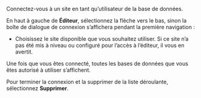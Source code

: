 Connectez-vous à un site en tant qu’utilisateur de la base de données.

En haut à gauche de **Éditeur**, sélectionnez la flèche vers le bas, sinon la boîte de dialogue de connexion s’affichera pendant la première navigation :

-   Choisissez le site disponible que vous souhaitez utiliser. Si ce site n’a pas été mis à niveau ou configuré pour l’accès à l’éditeur, il vous en avertit.

Une fois que vous êtes connecté, toutes les bases de données que vous êtes autorisé à utiliser s’affichent.

Pour terminer la connexion et la supprimer de la liste déroulante, sélectionnez **Supprimer**.
